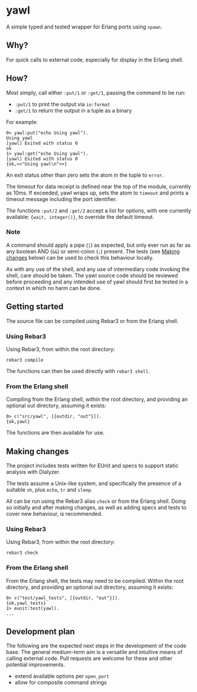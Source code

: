 # yawl

A simple typed and tested wrapper for Erlang ports using `spawn`.

## Why?

For quick calls to external code, especially for display in the Erlang shell.

## How?

Most simply, call either `:put/1` or `:get/1`, passing the command to be run:

- `:put/1` to print the output via `io:format`
- `:get/1` to return the output in a tuple as a binary

For example:

```
0> yawl:put("echo Using yawl").
Using yawl
[yawl] Exited with status 0
ok
1> yawl:get("echo Using yawl").
[yawl] Exited with status 0
{ok,<<"Using yawl\n">>}
```

An exit status other than zero sets the atom in the tuple to `error`.

The timeout for data receipt is defined near the top of the module, currently as 10ms. If exceeded, yawl wraps up, sets the atom to `timeout` and prints a timeout message including the port identifier.

The functions `:put/2` and `:get/2` accept a list for options, with one currently available: `{wait, integer()}`, to override the default timeout.

### Note

A command should apply a pipe (`|`) as expected, but only ever run as far as any boolean AND (`&&`) or semi-colon (`;`) present. The tests (see [Making changes](#making-changes) below) can be used to check this behaviour locally.

As with any use of the shell, and any use of intermediary code invoking the shell, care should be taken. The yawl source code should be reviewed before proceeding and any intended use of yawl should first be tested in a context in which no harm can be done.

## Getting started

The source file can be compiled using Rebar3 or from the Erlang shell.

### Using Rebar3

Using Rebar3, from within the root directory:

```shell
rebar3 compile
```

The functions can then be used directly with `rebar3 shell`.

### From the Erlang shell

Compiling from the Erlang shell, within the root directory, and providing an optional out directory, assuming it exists:

```
0> c("src/yawl", [{outdir, "out"}]).
{ok,yawl}
```

The functions are then available for use.

## Making changes

The project includes tests written for EUnit and specs to support static analysis with Dialyzer.

The tests assume a Unix-like system, and specifically the presence of a suitable `sh`, plus `echo`, `tr` and `sleep`.

All can be run using the Rebar3 alias `check` or from the Erlang shell. Doing so initially and after making changes, as well as adding specs and tests to cover new behaviour, is recommended.

### Using Rebar3

Using Rebar3, from within the root directory:

```shell
rebar3 check
```

### From the Erlang shell

From the Erlang shell, the tests may need to be compiled. Within the root directory, and providing an optional out directory, assuming it exists:

```
0> c("test/yawl_tests", [{outdir, "out"}]).
{ok,yawl_tests}
1> eunit:test(yawl).          
...
```

## Development plan

The following are the expected next steps in the development of the code base. The general medium-term aim is a versatile and intuitive means of calling external code. Pull requests are welcome for these and other potential improvements.

- extend available options per `open_port`
- allow for composite command strings
